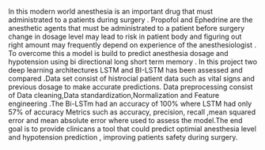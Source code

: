 In this modern world anesthesia is an important drug that must administrated to a patients during surgery . Propofol and Ephedrine are the anesthetic agents that must be administrated to a patient  before surgery change in dosage level may lead to risk in patient body and figuring out right amount may frequently depend on experience of the anesthesiologist . To overcome this a model is build to predict anesthesia dosage and hypotension using bi directional long short term memory . In this project two deep learning architectures LSTM and BI-LSTM has been assessed and compared .Data set consist of histrocial patient data such as vital signs and previous dosage to make accurate predictions. Data preprocessing consist of Data cleaning,Data standardization,Normalization and Feature engineering .The Bi-LSTm had an accuracy of 100% where LSTM had only 57% of accuracy Metrics such as accuracy, precision, recall ,mean squared error and mean absolute error where used to assess the model.The end goal is to provide clinicans a tool that could predict optimial anesthesia level and hypotension prediction , improving patients safety during surgery.
